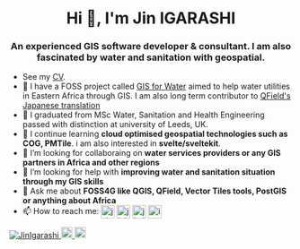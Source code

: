 <h1 align="center">Hi 👋, I'm Jin IGARASHI</h1>
<h3 align="center">An experienced GIS software developer & consultant. I am also fascinated by water and sanitation with geospatial.</h3>

- See my [CV](https://jin-igarashi.me).
- 🔭 I have a FOSS project called [GIS for Water](https://github.com/watergis) aimed to help water utilities in Eastern Africa through GIS. I am also long term contributor to [QField's Japanese translation](https://qfield.org/docs/ja/)
- 📝 I graduated from MSc Water, Sanitation and Health Engineering passed with distinction at university of Leeds, UK.
- 🌱 I continue learning **cloud optimised geospatial technologies such as COG, PMTile**. i am also interested in **svelte/sveltekit**.
- 👯 I’m looking for collaboraing on **water services providers or any GIS partners in Africa and other regions**
- 🤔 I’m looking for help with **improving water and sanitation situation through my GIS skills**
- 💬 Ask me about **FOSS4G like QGIS, QField, Vector Tiles tools, PostGIS or anything about Africa**
- 📫 How to reach me: 
  <a href="http://twitter.com/j_igarashi" target="blank"><img align="center" src="https://cdn.jsdelivr.net/npm/simple-icons@3.0.1/icons/twitter.svg" alt="j_igarashi" height="24" width="24" /></a>
  <a href="https://www.linkedin.com/in/jinigarashi" target="blank"><img align="center" src="https://cdn.jsdelivr.net/npm/simple-icons@3.0.1/icons/linkedin.svg" alt="jinigarashi" height="24" width="24" /></a>
  <a href="https://www.facebook.com/jin.igarashi" target="blank"><img align="center" src="https://cdn.jsdelivr.net/npm/simple-icons@3.0.1/icons/facebook.svg" alt="jin.igarashi" height="24" width="24" /></a>
  <a href="https://www.instagram.com/igarashi.jin" target="blank"><img align="center" src="https://cdn.jsdelivr.net/npm/simple-icons@3.0.1/icons/instagram.svg" alt="igarashi.jin" height="24" width="24" /></a>

<p align="left"> 
  <a href="https://github.com/JinIgarashi/JinIgarashi/">
    <img src="https://komarev.com/ghpvc/?username=JinIgarashi" alt="JinIgarashi" />
  </a>
  <a href="http://twitter.com/j_igarashi">
    <img height="20" src="https://img.shields.io/twitter/follow/j_igarashi?label=Twitter&logo=twitter&style=flat" />
  </a>
  <a href="https://github.com/JinIgarashi">
    <img height="20" src="https://img.shields.io/github/followers/JinIgarashi?label=follow&logo=github&style=flat" />
  </a>
</p>
